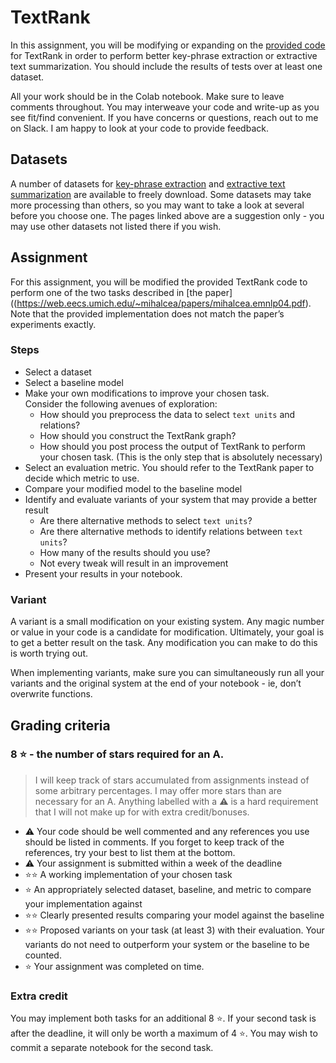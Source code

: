 # TextRank
In this assignment, you will be modifying or expanding on the [provided code](https://colab.research.google.com/drive/1uDudirBsq0bQ4d4EmZAwX1N4yMsvmZc7) for TextRank in order to perform better key-phrase extraction or extractive text summarization. You should include the results of tests over at least one dataset.

All your work should be in the Colab notebook. Make sure to leave comments throughout. You may interweave your code and write-up as you see fit/find convenient. If you have concerns or questions, reach out to me on Slack. I am happy to look at your code to provide feedback.

## Datasets
A number of datasets for [key-phrase extraction](https://github.com/LIAAD/KeywordExtractor-Datasets) and [extractive text summarization](https://github.com/mathsyouth/awesome-text-summarization#corpus) are available to freely download. Some datasets may take more processing than others, so you may want to take a look at several before you choose one. The pages linked above are a suggestion only - you may use other datasets not listed there if you wish.

## Assignment
For this assignment, you will be modified the provided TextRank code to perform one of the two tasks described in [the paper]((https://web.eecs.umich.edu/~mihalcea/papers/mihalcea.emnlp04.pdf). Note that the provided implementation does not match the paper’s experiments exactly.

### Steps
- Select a dataset
- Select a baseline model
- Make your own modifications to improve your chosen task.  
	Consider the following avenues of exploration:
	- How should you preprocess the data to select `text units` and relations?
	- How should you construct the TextRank graph?
	- How should you post process the output of TextRank to perform your chosen task. (This is the only step that is absolutely necessary)
- Select an evaluation metric. You should refer to the TextRank paper to decide which metric to use.
- Compare your modified model to the baseline model
- Identify and evaluate variants of your system that may provide a better result
	- Are there alternative methods to select `text units`?
	- Are there alternative methods to identify relations between `text units`?
	- How many of the results should you use?
	- Not every tweak will result in an improvement
- Present your results in your notebook.
### Variant
A variant is a small modification on your existing system. Any magic number or value in your code is a candidate for modification. Ultimately, your goal is to get a better result on the task. Any modification you can make to do this is worth trying out.

When implementing variants, make sure you can simultaneously run all your variants and the original system at the end of your notebook - ie, don’t overwrite functions.

## Grading criteria

### 8 ⭐️ - the number of stars required for an A.

> I will keep track of stars accumulated from assignments instead of some arbitrary percentages. I may offer more stars than are necessary for an A. Anything labelled with a ⚠️ is a hard requirement that I will not make up for with extra credit/bonuses.
- ⚠️ Your code should be well commented and any references you use should be listed in comments. If you forget to keep track of the references, try your best to list them at the bottom.
- ⚠️ Your assignment is submitted within a week of the deadline
- ⭐️⭐️ A working implementation of your chosen task
- ⭐️  An appropriately selected dataset, baseline, and metric to compare your implementation against
- ⭐️⭐️ Clearly presented results comparing your model against the baseline
- ⭐️⭐️ Proposed variants on your task (at least 3) with their evaluation. Your variants do not need to outperform your system or the baseline to be counted.
- ⭐️ Your assignment was completed on time.

### Extra credit
You may implement both tasks for an additional 8 ⭐️. If your second task is after the deadline, it will only be worth a maximum of 4 ⭐️. You may wish to commit a separate notebook for the second task.
